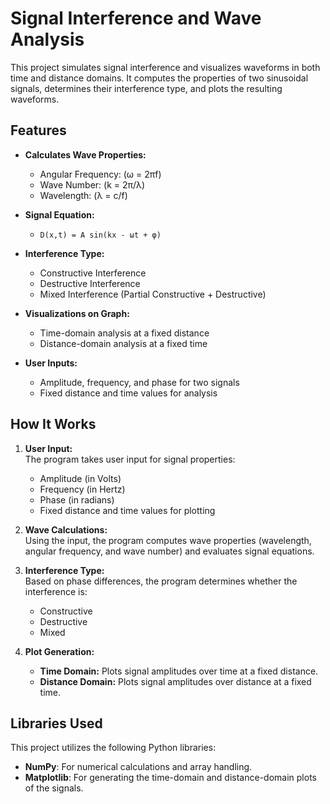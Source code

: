 # Signal Interference and Wave Analysis

This project simulates signal interference and visualizes waveforms in both time and distance domains. It computes the properties of two sinusoidal signals, determines their interference type, and plots the resulting waveforms.

## Features

- **Calculates Wave Properties:**
  - Angular Frequency: (ω = 2πf)
  - Wave Number: (k = 2π/λ)
  - Wavelength: (λ = c/f)

- **Signal Equation:**
  - `D(x,t) = A sin(kx - ωt + φ)`

- **Interference Type:**
  - Constructive Interference
  - Destructive Interference
  - Mixed Interference (Partial Constructive + Destructive)

- **Visualizations on Graph:**
  - Time-domain analysis at a fixed distance
  - Distance-domain analysis at a fixed time

- **User Inputs:**
  - Amplitude, frequency, and phase for two signals
  - Fixed distance and time values for analysis

## How It Works

1. **User Input:**  
   The program takes user input for signal properties:
   - Amplitude (in Volts)
   - Frequency (in Hertz)
   - Phase (in radians)
   - Fixed distance and time values for plotting

2. **Wave Calculations:**  
   Using the input, the program computes wave properties (wavelength, angular frequency, and wave number) and evaluates signal equations.

3. **Interference Type:**  
   Based on phase differences, the program determines whether the interference is:
   - Constructive
   - Destructive
   - Mixed

4. **Plot Generation:**  
   - **Time Domain:** Plots signal amplitudes over time at a fixed distance.
   - **Distance Domain:** Plots signal amplitudes over distance at a fixed time.

## Libraries Used
This project utilizes the following Python libraries:
- **NumPy**: For numerical calculations and array handling.
- **Matplotlib**: For generating the time-domain and distance-domain plots of the signals.
